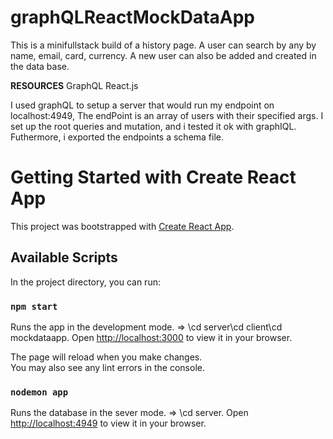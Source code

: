 # graphQLReactMockDataApp
This is a minifullstack build of a history page. 
A user can search by any by name, email, card, currency.
A new user can also be added and created in the data base.

**RESOURCES**
GraphQL
React.js

I used graphQL to setup a server that would run my endpoint on localhost:4949, 
The endPoint is an array of users with their specified args.
I set up the root queries and mutation, and i tested it ok with graphIQL.
Futhermore, i exported the endpoints a schema file.

# Getting Started with Create React App

This project was bootstrapped with [Create React App](https://github.com/Vhighc/Helicarrier.git).

## Available Scripts

In the project directory, you can run:

### `npm start` 

Runs the app in the development mode. => \cd server\cd client\cd mockdataapp.
Open [http://localhost:3000](http://localhost:3000) to view it in your browser.

The page will reload when you make changes.\
You may also see any lint errors in the console.


### `nodemon app`

Runs the database in the sever mode. => \cd server.
Open [http://localhost:4949](http://localhost:4949/graphiql) to view it in your browser.
